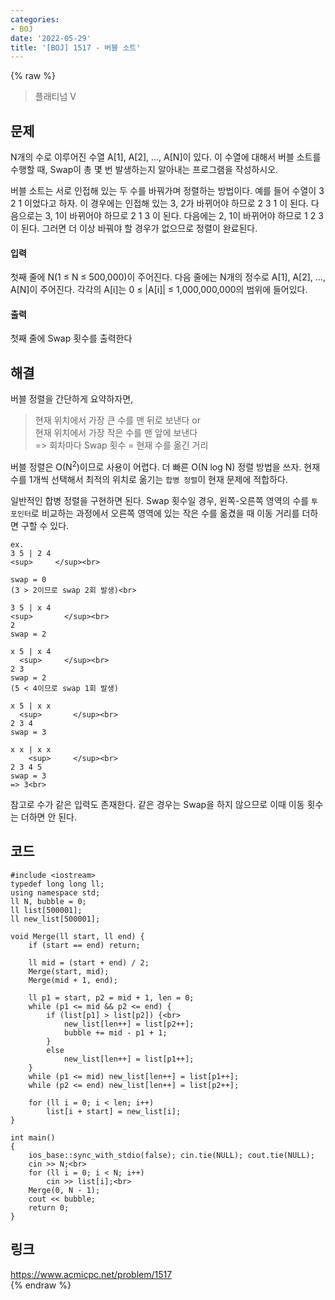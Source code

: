 ```yaml
---
categories:
- BOJ
date: '2022-05-29'
title: '[BOJ] 1517 - 버블 소트'
---
```


{% raw %}
> 플래티넘 V<br>

## 문제
N개의 수로 이루어진 수열 A[1], A[2], …, A[N]이 있다. 이 수열에 대해서 버블 소트를 수행할 때, Swap이 총 몇 번 발생하는지 알아내는 프로그램을 작성하시오.

버블 소트는 서로 인접해 있는 두 수를 바꿔가며 정렬하는 방법이다. 예를 들어 수열이 3 2 1 이었다고 하자. 이 경우에는 인접해 있는 3, 2가 바뀌어야 하므로 2 3 1 이 된다. 다음으로는 3, 1이 바뀌어야 하므로 2 1 3 이 된다. 다음에는 2, 1이 바뀌어야 하므로 1 2 3 이 된다. 그러면 더 이상 바꿔야 할 경우가 없으므로 정렬이 완료된다.

#### 입력
첫째 줄에 N(1 ≤ N ≤ 500,000)이 주어진다. 다음 줄에는 N개의 정수로 A[1], A[2], …, A[N]이 주어진다. 각각의 A[i]는 0 ≤ |A[i]| ≤ 1,000,000,000의 범위에 들어있다.

#### 출력
첫째 줄에 Swap 횟수를 출력한다

## 해결
버블 정렬을 간단하게 요약하자면,
> 현재 위치에서 가장 큰 수를 맨 뒤로 보낸다 or<br>
> 현재 위치에서 가장 작은 수를 맨 앞에 보낸다<br>
>  => 회차마다 Swap 횟수 = 현재 수를 옮긴 거리<br>

버블 정렬은 O(N<sup>2</sup>)이므로 사용이 어렵다. 더 빠른 O(N log N) 정렬 방법을 쓰자. 현재 수를 1개씩 선택해서 최적의 위치로 옮기는 `합병 정렬`이 현재 문제에 적합하다.

일반적인 합병 정렬을 구현하면 된다. Swap 횟수일 경우, 왼쪽-오른쪽 영역의 수를 `투 포인터`로 비교하는 과정에서 오른쪽 영역에 있는 작은 수를 옮겼을 때 이동 거리를 더하면 구할 수 있다.
```
ex.
3 5 | 2 4
<sup>     </sup><br>

swap = 0
(3 > 2이므로 swap 2회 발생)<br>

3 5 | x 4
<sup>       </sup><br>
2
swap = 2

x 5 | x 4
  <sup>     </sup><br>
2 3
swap = 2
(5 < 4이므로 swap 1회 발생)

x 5 | x x
  <sup>       </sup><br>
2 3 4
swap = 3

x x | x x
    <sup>     </sup><br>
2 3 4 5
swap = 3
=> 3<br>
```

참고로 수가 같은 입력도 존재한다. 같은 경우는 Swap을 하지 않으므로 이때 이동 횟수는 더하면 안 된다.

## 코드
```
#include <iostream>
typedef long long ll;
using namespace std;
ll N, bubble = 0;
ll list[500001];
ll new_list[500001];

void Merge(ll start, ll end) {
	if (start == end) return;

	ll mid = (start + end) / 2;
	Merge(start, mid);
	Merge(mid + 1, end);

	ll p1 = start, p2 = mid + 1, len = 0;
	while (p1 <= mid && p2 <= end) {
		if (list[p1] > list[p2]) {<br>
			new_list[len++] = list[p2++];
			bubble += mid - p1 + 1;
		}
		else
			new_list[len++] = list[p1++];
	}
	while (p1 <= mid) new_list[len++] = list[p1++];
	while (p2 <= end) new_list[len++] = list[p2++];

	for (ll i = 0; i < len; i++)
		list[i + start] = new_list[i];
}

int main()
{
	ios_base::sync_with_stdio(false); cin.tie(NULL); cout.tie(NULL);
	cin >> N;<br>
	for (ll i = 0; i < N; i++)
		cin >> list[i];<br>
	Merge(0, N - 1);
	cout << bubble;
	return 0;
}
```

## 링크
https://www.acmicpc.net/problem/1517<br>
{% endraw %}